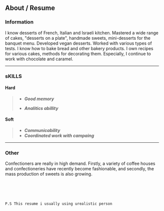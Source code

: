 ## About / Resume
### Information
I know desserts of French, Italian and Israeli kitchen. Mastered a wide range of cakes, "desserts on a plate", handmade sweets, mini-desserts for the banquet menu. Developed vegan desserts. Worked with various types of tests. I know how to bake bread and other bakery products. I own recipes for various cakes, methods for decorating them. Especially, I continue to work with chocolate and caramel.
 
 ---

### sKILLS
#### Hard                       
                             
> * ***Good memory*** <p>                     
> * ***Analitics abillity*** </p>                                                     
#### Soft
> * ***Сommunicability***
> * ***Coordinated work with campaing***
---
### Other
Confectioners are really in high demand. Firstly, a variety of coffee houses and confectioneries have recently become fashionable, and secondly, the mass production of sweets is also growing.
<br>
<br>
<br>
<br>
<br>

```sh
P.S This resume i usually using urealistic person
```
